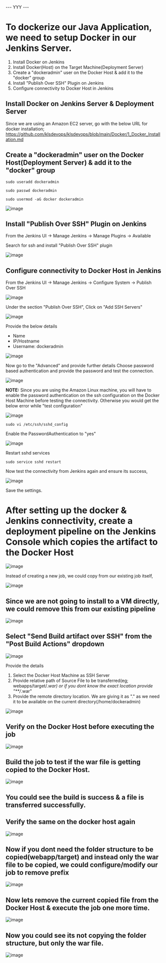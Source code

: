 --- YYY ---
# To dockerize our Java Application, we need to setup Docker in our Jenkins Server.

1. Install Docker on Jenkins
2. Install Docker(Host) on the Target Machine(Deployment Server)
3. Create a "dockeradmin" user on the Docker Host & add it to the "docker" group
4. Install "Publish Over SSH" Plugin on Jenkins
5. Configure connectivity to Docker Host in Jenkins

## Install Docker on Jenkins Server & Deployment Server

Since we are using an Amazon EC2 server, go with the below URL for docker installation;
https://github.com/klsdevops/klsdevops/blob/main/Docker/1_Docker_Installation.md

## Create a "dockeradmin" user on the Docker Host(Deployment Server) & add it to the "docker" group

```
sudo useradd dockeradmin
```

```
sudo passwd dockeradmin
```

```
sudo usermod -aG docker dockeradmin
```

![image](https://user-images.githubusercontent.com/90503660/138026585-42128b1f-3775-4009-a265-e48d7fe3d533.png)

## Install "Publish Over SSH" Plugin on Jenkins

From the Jenkins UI -> Manage Jenkins -> Manage Plugins -> Available

Search for ssh and install "Publish Over SSH" plugin

![image](https://user-images.githubusercontent.com/90503660/138025525-341555b3-6902-4622-bf38-6317cdf21f04.png)

## Configure connectivity to Docker Host in Jenkins

From the Jenkins UI -> Manage Jenkins -> Configure System -> Publish Over SSH

![image](https://user-images.githubusercontent.com/90503660/138025039-088826c4-eaeb-4bed-a2ae-f54bf9904c45.png)

Under the section "Publish Over SSH", Click on "Add SSH Servers"

![image](https://user-images.githubusercontent.com/90503660/138025887-1c666db9-e1bd-4674-adf2-40c4abbeefbd.png)

Provide the below details
  * Name 
  * IP/Hostname
  * Username: dockeradmin
  
![image](https://user-images.githubusercontent.com/90503660/138026709-87a01c19-27a6-4c3d-909a-8a7acdc0b075.png)

Now go to the "Advanced" and provide further details
Choose password based authentication and provide the password and test the connection.

![image](https://user-images.githubusercontent.com/90503660/138026854-f17f064d-c804-449b-bd93-604d9db5b0f8.png)

**NOTE:** Since you are using the Amazon Linux machine, you will have to enable the password authentication on the ssh configuration on the Docker Host Machine before testing the connectivity. Otherwise you would get the below error while "test configuration"

![image](https://user-images.githubusercontent.com/90503660/138027035-86e6e4f5-a5c6-4356-8fab-0acb4f6b0ad6.png)

```
sudo vi /etc/ssh/sshd_config
```

Enable the PasswordAuthentication to "yes"

![image](https://user-images.githubusercontent.com/90503660/138027182-ce39c75f-ccc1-4aad-ad8b-52c5f6c6d7dc.png)

Restart sshd services

```
sudo service sshd restart
```

Now test the connectivity from Jenkins again and ensure its success,

![image](https://user-images.githubusercontent.com/90503660/138027429-227b335e-9a25-45d3-929e-6c62c639c3a7.png)

Save the settings.

# After setting up the docker & Jenkins connectivity, create a deployment pipeline on the Jenkins Console which copies the artifact to the Docker Host

![image](https://user-images.githubusercontent.com/90503660/138552275-5be0f83d-860a-4e48-9c52-a97d91123200.png)

Instead of creating a new job, we could copy from our existing job itself,

![image](https://user-images.githubusercontent.com/90503660/138552295-300bada5-8b85-4628-a5a9-de8baf403be6.png)

## Since we are not going to install to a VM directly, we could remove this from our existing pipeline

![image](https://user-images.githubusercontent.com/90503660/138552349-f81df8e9-f6f2-4e72-9f1d-27cece41dd0b.png)

## Select "Send Build artifact over SSH" from the "Post Build Actions" dropdown

![image](https://user-images.githubusercontent.com/90503660/138552390-ed1b93ba-67b0-4a96-b59a-c1ee6ec4e350.png)

Provide the details
  1. Select the Docker Host Machine as SSH Server
  2. Provide relative path of Source File to be transferred(eg; webapps/target/*.war) or if you dont know the exact location provide "**/*.war"
  3. Provide the remote directory location. We are giving it as "." as we need it to be available on the current directory(/home/dockeradmin)
 
![image](https://user-images.githubusercontent.com/90503660/138552827-9dd0a7d5-f50a-458c-b9f5-f27b55e63dc0.png)

## Verify on the Docker Host before executing the job

![image](https://user-images.githubusercontent.com/90503660/138552870-5b0d1b9a-8483-4279-9520-84eea3641dde.png)

## Build the job to test if the war file is getting copied to the Docker Host.

![image](https://user-images.githubusercontent.com/90503660/138552972-09e9a444-4d85-4e33-9bb7-45f61c4f5417.png)

## You could see the build is success & a file is transferred successfully.

## Verify the same on the docker host again

![image](https://user-images.githubusercontent.com/90503660/138553030-2a6c0d6d-de95-41bf-8160-c1fe80ebdfae.png)

## Now if you dont need the folder structure to be copied(webapp/target) and instead only the war file to be copied, we could configure/modify our job to remove prefix

![image](https://user-images.githubusercontent.com/90503660/138553113-2bfe0fa5-c629-4991-811b-c5d9ae386365.png)

## Now lets remove the current copied file from the Docker Host & execute the job one more time.

![image](https://user-images.githubusercontent.com/90503660/138553218-bb69ec17-fb8e-421e-b0e2-003fb3e59f2e.png)

## Now you could see its not copying the folder structure, but only the war file.

![image](https://user-images.githubusercontent.com/90503660/138553229-8492f5e0-e339-478b-be84-ca7d370a2157.png)

